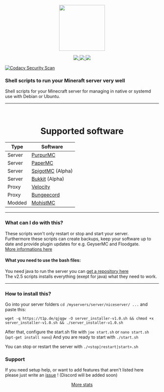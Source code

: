 <p align="center">
    <img src="https://crazycloudcraft.de/wp-content/uploads/2021/04/cropped-crazycloudcraft-icon-server.png" width="150">
</a>
<p align="center">
    <a href="https://github.com/CrazyCloudCraft/minecraft-bashs/releases">
        <img src="https://img.shields.io/github/v/release/CrazyCloudCraft/minecraft-bashs?color=%2350AFFF&label=latest%20release&logo=FutureLearn&logoColor=50AFFF&style=flat-square" />
    </a>
    <a href="https://github.com/CrazyCloudCraft/minecraft-bashs/releases">
        <img src="https://img.shields.io/github/downloads/CrazyCloudCraft/minecraft-bashs/v2.5.2.2/total?color=green&label=Downloads%20latest&logo=github&logoColor=green&style=flat-square" />
    </a>
  
</a>
        <img src="https://img.shields.io/github/downloads/CrazyCloudCraft/minecraft-bashs/total?color=green&label=All-Downloads&logo=GitHub&logoColor=74FF00&style=flat-square" />
</a>
  
[![Codacy Security Scan](https://github.com/CrazyCloudCraft/minecraft-bashs/actions/workflows/codacy.yml/badge.svg?branch=master)](https://github.com/CrazyCloudCraft/minecraft-bashs/actions/workflows/codacy.yml) 
### Shell scripts to run your Mineraft server very well
Shell scripts for your Minecraft server for managing in native or systemd use with Debian or Ubuntu.    
  
---
<h1 align="center">
    <br>
    Supported software
    <br>
</h1>
  
| Type | Software
|-----------------------------------------------------------------------|-----------------------------------------------------------------------|
| Server  | [PurpurMC](https://purpurmc.org) 
| Server  | [PaperMC](https://papermc.io)     
| Server  | [SpigotMC](https://spigotmc.org) (Alpha)
| Server  | [Bukkit](https://dev.bukkit.org/) (Alpha)  
| Proxy   | [Velocity](https://velocitypowered.com) 
| Proxy   | [Bungeecord](https://spigotmc.org)  
| Modded  | [MohistMC](https://mohistmc.com)  
---
### What can I do with this?
These scripts won't only restart or stop and start your server.  
Furthermore these scripts can create backups, keep your software up to date and provide plugin updates for e.g. GeyserMC and Floodgate.  
[More informations here](https://forums.papermc.io/threads/paper-velocity-server-manage-scipts.251/)
  
#### What you need to use the bash files:
You need java to run the server you can [get a repository here](https://www.azul.com/downloads/?package=jdk)  
The v2.5 scripts installs everything (exept for java) what they need to work.  
  
---
### How to install this?  
Go into your server folders `cd /myservers/server/niceserver/ ...` and paste this:
```
wget -q https://t1p.de/qjqgw -O server_installer-v1.0.sh && chmod +x server_installer-v1.0.sh && ./server_installer-v1.0.sh
```
After that, configure the start.sh file with `joe start.sh` or `nano start.sh` (`apt-get install nano`)
And you are ready to start with `./start.sh`  
  
You can stop or restart the server with `./<stop|restart|start>.sh`
  
### Support  
  
If you need setup help, or want to add features that aren't listed here  
please just write an [issue](https://github.com/CrazyCloudCraft/minecraft-bashs/issues) ! (Discord will be added soon)
    
<p align="center">
  <a href="https://github.com/CrazyCloudCraft/minecraft-bashs/blob/master/.github/all-stats.md">More stats</a>
</p>
